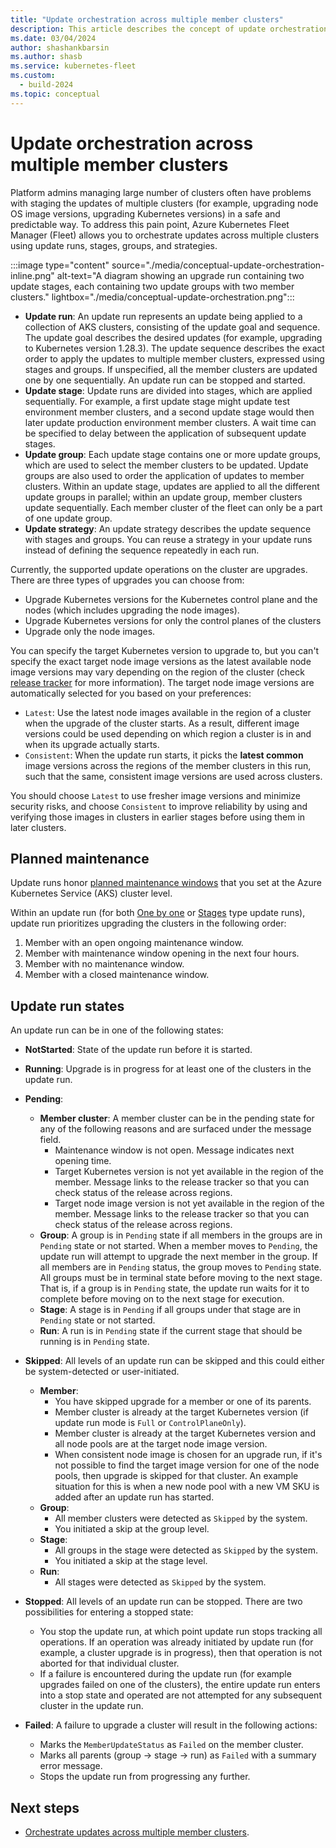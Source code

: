 ```yaml
---
title: "Update orchestration across multiple member clusters"
description: This article describes the concept of update orchestration across multiple clusters.
ms.date: 03/04/2024
author: shashankbarsin
ms.author: shasb
ms.service: kubernetes-fleet
ms.custom:
  - build-2024
ms.topic: conceptual
---
```


# Update orchestration across multiple member clusters

Platform admins managing large number of clusters often have problems with staging the updates of multiple clusters (for example, upgrading node OS image versions, upgrading Kubernetes versions) in a safe and predictable way. To address this pain point, Azure Kubernetes Fleet Manager (Fleet) allows you to orchestrate updates across multiple clusters using update runs, stages, groups, and strategies.

:::image type="content" source="./media/conceptual-update-orchestration-inline.png" alt-text="A diagram showing an upgrade run containing two update stages, each containing two update groups with two member clusters." lightbox="./media/conceptual-update-orchestration.png":::

* **Update run**: An update run represents an update being applied to a collection of AKS clusters, consisting of the update goal and sequence. The update goal describes the desired updates (for example, upgrading to Kubernetes version 1.28.3). The update sequence describes the exact order to apply the updates to multiple member clusters, expressed using stages and groups. If unspecified, all the member clusters are updated one by one sequentially. An update run can be stopped and started.
* **Update stage**: Update runs are divided into stages, which are applied sequentially. For example, a first update stage might update test environment member clusters, and a second update stage would then later update production environment member clusters. A wait time can be specified to delay between the application of subsequent update stages.
* **Update group**: Each update stage contains one or more update groups, which are used to select the member clusters to be updated. Update groups are also used to order the application of updates to member clusters. Within an update stage, updates are applied to all the different update groups in parallel; within an update group, member clusters update sequentially. Each member cluster of the fleet can only be a part of one update group.
* **Update strategy**: An update strategy describes the update sequence with stages and groups. You can reuse a strategy in your update runs instead of defining the sequence repeatedly in each run.

Currently, the supported update operations on the cluster are upgrades. There are three types of upgrades you can choose from:

- Upgrade Kubernetes versions for the Kubernetes control plane and the nodes (which includes upgrading the node images).
- Upgrade Kubernetes versions for only the control planes of the clusters
- Upgrade only the node images.

You can specify the target Kubernetes version to upgrade to, but you can't specify the exact target node image versions as the latest available node image versions may vary depending on the region of the cluster (check [release tracker](/azure/aks/release-tracker) for more information).
The target node image versions are automatically selected for you based on your preferences:

- `Latest`: Use the latest node images available in the region of a cluster when the upgrade of the cluster starts. As a result, different image versions could be used depending on which region a cluster is in and when its upgrade actually starts.
- `Consistent`: When the update run starts, it picks the **latest common** image versions across the regions of the member clusters in this run, such that the same, consistent image versions are used across clusters.

You should choose `Latest` to use fresher image versions and minimize security risks, and choose `Consistent` to improve reliability by using and verifying those images in clusters in earlier stages before using them in later clusters.

## Planned maintenance

Update runs honor [planned maintenance windows](/azure/aks/planned-maintenance) that you set at the Azure Kubernetes Service (AKS) cluster level.

Within an update run (for both [One by one](./update-orchestration.md#update-all-clusters-one-by-one) or [Stages](./update-orchestration.md#update-clusters-in-a-specific-order) type update runs), update run prioritizes upgrading the clusters in the following order: 
  1. Member with an open ongoing maintenance window.
  1. Member with maintenance window opening in the next four hours.
  1. Member with no maintenance window.
  1. Member with a closed maintenance window.

## Update run states

An update run can be in one of the following states:

- **NotStarted**: State of the update run before it is started.
- **Running**: Upgrade is in progress for at least one of the clusters in the update run.
- **Pending**: 
  - **Member cluster**: A member cluster can be in the pending state for any of the following reasons and are surfaced under the message field.
    - Maintenance window is not open. Message indicates next opening time.
    - Target Kubernetes version is not yet available in the region of the member. Message links to the release tracker so that you can check status of the release across regions.
    - Target node image version is not yet available in the region of the member. Message links to the release tracker so that you can check status of the release across regions.
  - **Group**: A group is in `Pending` state if all members in the groups are in `Pending` state or not started. When a member moves to `Pending`, the update run will attempt to upgrade the next member in the group. If all members are in `Pending` status, the group moves to `Pending` state. All groups must be in terminal state before moving to the next stage. That is, if a group is in `Pending` state, the update run waits for it to complete before moving on to the next stage for execution.
  - **Stage**: A stage is in `Pending` if all groups under that stage are in `Pending` state or not started.
  - **Run**: A run is in `Pending` state if the current stage that should be running is in `Pending` state.
- **Skipped**: All levels of an update run can be skipped and this could either be system-detected or user-initiated.
  - **Member**:
    - You have skipped upgrade for a member or one of its parents.
    - Member cluster is already at the target Kubernetes version (if update run mode is `Full` or `ControlPlaneOnly`).
    - Member cluster is already at the target Kubernetes version and all node pools are at the target node image version.
    - When consistent node image is chosen for an upgrade run, if it's not possible to find the target image version for one of the node pools, then upgrade is skipped for that cluster. An example situation for this is when a new node pool with a new VM SKU is added after an update run has started.
  - **Group**:
    - All member clusters were detected as `Skipped` by the system.
    - You initiated a skip at the group level.
  - **Stage**:
    - All groups in the stage were detected as `Skipped` by the system.
    - You initiated a skip at the stage level.
  - **Run**:
    - All stages were detected as `Skipped` by the system.

- **Stopped**: All levels of an update run can be stopped. There are two possibilities for entering a stopped state:
  - You stop the update run, at which point update run stops tracking all operations. If an operation was already initiated by update run (for example, a cluster upgrade is in progress), then that operation is not aborted for that individual cluster.
  - If a failure is encountered during the update run (for example upgrades failed on one of the clusters), the entire update run enters into a stop state and operated are not attempted for any subsequent cluster in the update run.

- **Failed**: A failure to upgrade a cluster will result in the following actions:
  - Marks the `MemberUpdateStatus` as `Failed` on the member cluster.
  - Marks all parents (group -> stage -> run) as `Failed` with a summary error message.
  - Stops the update run from progressing any further.

## Next steps

* [Orchestrate updates across multiple member clusters](./update-orchestration.md).
